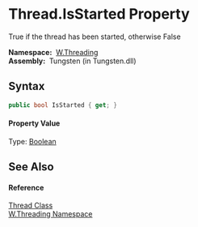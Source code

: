 Thread.IsStarted Property
=========================
   True if the thread has been started, otherwise False

  **Namespace:**  [W.Threading][1]  
  **Assembly:**  Tungsten (in Tungsten.dll)

Syntax
------

```csharp
public bool IsStarted { get; }
```

#### Property Value
Type: [Boolean][2]

See Also
--------

#### Reference
[Thread Class][3]  
[W.Threading Namespace][1]  

[1]: ../README.md
[2]: http://msdn.microsoft.com/en-us/library/a28wyd50
[3]: README.md